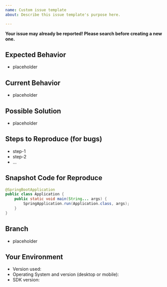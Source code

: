 ```yaml
---
name: Custom issue template
about: Describe this issue template's purpose here.

---
```


**Your issue may already be reported! Please search before creating a new one.**

## Expected Behavior
* placeholder

## Current Behavior
* placeholder

## Possible Solution
* placeholder

## Steps to Reproduce (for bugs)
* step-1
* step-2
* ...

## Snapshot Code for Reproduce 
```java
@SpringBootApplication
public class Application {
    public static void main(String... args) {
        SpringApplication.run(Application.class, args);
    }
}
```

## Branch
* placeholder

## Your Environment
* Version used:
* Operating System and version (desktop or mobile):
* SDK version:
